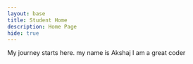 ```yaml
---
layout: base
title: Student Home 
description: Home Page
hide: true
---
```


My journey starts here.
my name is Akshaj
I am a great coder
